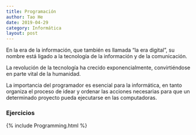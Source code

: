 ```yaml
---
title: Programación
author: Tao He
date: 2019-04-29
category: Informática
layout: post
---
```

En la era de la información, que también es llamada “la era digital”, su nombre está ligado a la tecnología de la información y de la comunicación.

La revolución de la tecnología ha crecido exponencialmente, convirtiéndose en parte vital de la humanidad.

La importancia del programador es esencial para la informática, en tanto organiza el proceso de idear y ordenar las acciones necesarias para que un determinado proyecto pueda ejecutarse en las computadoras.

### Ejercicios

{% include Programming.html %}
